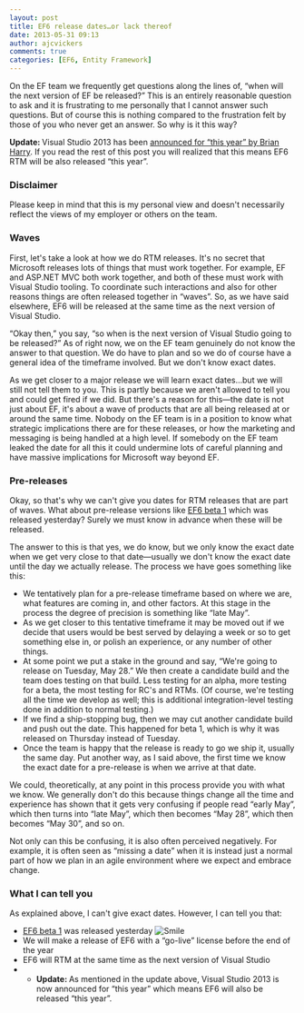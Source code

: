 ```yaml
---
layout: post
title: EF6 release dates…or lack thereof
date: 2013-05-31 09:13
author: ajcvickers
comments: true
categories: [EF6, Entity Framework]
---
```

On the EF team we frequently get questions along the lines of, “when will the next version of EF be released?” This is an entirely reasonable question to ask and it is frustrating to me personally that I cannot answer such questions. But of course this is nothing compared to the frustration felt by those of you who never get an answer. So why is it this way?

<strong>Update: </strong>Visual Studio 2013 has been <a href="http://blogs.msdn.com/b/bharry/archive/visual-studio-2013">announced for “this year” by Brian Harry</a>. If you read the rest of this post you will realized that this means EF6 RTM will be also released “this year”.
<h3>Disclaimer</h3>
Please keep in mind that this is my personal view and doesn't necessarily reflect the views of my employer or others on the team.
<h3>Waves</h3>
First, let's take a look at how we do RTM releases. It's no secret that Microsoft releases lots of things that must work together. For example, EF and ASP.NET MVC both work together, and both of these must work with Visual Studio tooling. To coordinate such interactions and also for other reasons things are often released together in “waves”. So, as we have said elsewhere, EF6 will be released at the same time as the next version of Visual Studio.

“Okay then,” you say, “so when is the next version of Visual Studio going to be released?” As of right now, we on the EF team genuinely do not know the answer to that question. We do have to plan and so we do of course have a general idea of the timeframe involved. But we don't know exact dates.

As we get closer to a major release we will learn exact dates…but we will still not tell them to you. This is partly because we aren't allowed to tell you and could get fired if we did. But there's a reason for this—the date is not just about EF, it's about a wave of products that are all being released at or around the same time. Nobody on the EF team is in a position to know what strategic implications there are for these releases, or how the marketing and messaging is being handled at a high level. If somebody on the EF team leaked the date for all this it could undermine lots of careful planning and have massive implications for Microsoft way beyond EF.
<h3>Pre-releases</h3>
Okay, so that's why we can't give you dates for RTM releases that are part of waves. What about pre-release versions like <a href="https://docs.microsoft.com/archive/blogs/adonet/ef6-beta-1-available">EF6 beta 1</a> which was released yesterday? Surely we must know in advance when these will be released.

The answer to this is that yes, we do know, but we only know the exact date when we get very close to that date—usually we don't know the exact date until the day we actually release. The process we have goes something like this:
<ul>
	<li>We tentatively plan for a pre-release timeframe based on where we are, what features are coming in, and other factors. At this stage in the process the degree of precision is something like “late May”.</li>
	<li>As we get closer to this tentative timeframe it may be moved out if we decide that users would be best served by delaying a week or so to get something else in, or polish an experience, or any number of other things.</li>
	<li>At some point we put a stake in the ground and say, “We're going to release on Tuesday, May 28.” We then create a candidate build and the team does testing on that build. Less testing for an alpha, more testing for a beta, the most testing for RC's and RTMs. (Of course, we're testing all the time we develop as well; this is additional integration-level testing done in addition to normal testing.)</li>
	<li>If we find a ship-stopping bug, then we may cut another candidate build and push out the date. This happened for beta 1, which is why it was released on Thursday instead of Tuesday.</li>
	<li>Once the team is happy that the release is ready to go we ship it, usually the same day. Put another way, as I said above, the first time we know the exact date for a pre-release is when we arrive at that date.</li>
</ul>
We could, theoretically, at any point in this process provide you with what we know. We generally don't do this because things change all the time and experience has shown that it gets very confusing if people read “early May”, which then turns into “late May”, which then becomes “May 28”, which then becomes “May 30”, and so on.

Not only can this be confusing, it is also often perceived negatively. For example, it is often seen as “missing a date” when it is instead just a normal part of how we plan in an agile environment where we expect and embrace change.
<h3>What I can tell you</h3>
As explained above, I can't give exact dates. However, I can tell you that:
<ul>
	<li><a href="https://docs.microsoft.com/archive/blogs/adonet/2013/05/30/ef6-beta-1-available.aspx">EF6 beta 1</a> was released yesterday <img class="wlEmoticon wlEmoticon-smile" alt="Smile" src="http://oneunicorn.files.wordpress.com/2013/05/wlemoticon-smile.png" /></li>
	<li>We will make a release of EF6 with a “go-live” license before the end of the year</li>
	<li>EF6 will RTM at the same time as the next version of Visual Studio</li>
	<li>
<ul>
	<li><strong>Update: </strong>As mentioned in the update above, Visual Studio 2013 is now announced for “this year” which means EF6 will also be released “this year”.</li>
</ul>
</li>
</ul>
